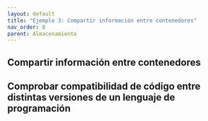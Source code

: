 ```yaml
---
layout: default
title: "Ejemplo 3: Compartir información entre contenedores"
nav_order: 8
parent: Almacenamiento
---
```


## Compartir información entre contenedores

## Comprobar compatibilidad de código entre distintas versiones de un lenguaje de programación